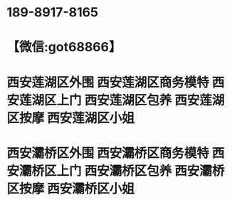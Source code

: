 # 189-8917-8165
# 【微信:got68866】
# 西安莲湖区外围 西安莲湖区商务模特 西安莲湖区上门 西安莲湖区包养 西安莲湖区按摩 西安莲湖区小姐
# 西安灞桥区外围 西安灞桥区商务模特 西安灞桥区上门 西安灞桥区包养 西安灞桥区按摩 西安灞桥区小姐

